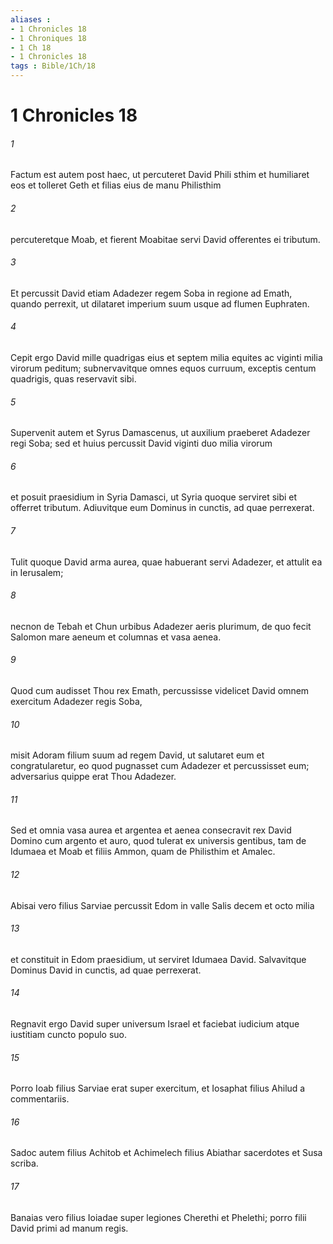 ```yaml
---
aliases : 
- 1 Chronicles 18
- 1 Chroniques 18
- 1 Ch 18
- 1 Chronicles 18
tags : Bible/1Ch/18
---
```


# 1 Chronicles 18

###### 1
Factum est autem post haec, ut percuteret David Phili sthim et humiliaret eos et tolleret Geth et filias eius de manu Philisthim 
###### 2
percuteretque Moab, et fierent Moabitae servi David offerentes ei tributum.
###### 3
Et percussit David etiam Adadezer regem Soba in regione ad Emath, quando perrexit, ut dilataret imperium suum usque ad flumen Euphraten. 
###### 4
Cepit ergo David mille quadrigas eius et septem milia equites ac viginti milia virorum peditum; subnervavitque omnes equos curruum, exceptis centum quadrigis, quas reservavit sibi. 
###### 5
Supervenit autem et Syrus Damascenus, ut auxilium praeberet Adadezer regi Soba; sed et huius percussit David viginti duo milia virorum 
###### 6
et posuit praesidium in Syria Damasci, ut Syria quoque serviret sibi et offerret tributum. Adiuvitque eum Dominus in cunctis, ad quae perrexerat. 
###### 7
Tulit quoque David arma aurea, quae habuerant servi Adadezer, et attulit ea in Ierusalem; 
###### 8
necnon de Tebah et Chun urbibus Adadezer aeris plurimum, de quo fecit Salomon mare aeneum et columnas et vasa aenea.
###### 9
Quod cum audisset Thou rex Emath, percussisse videlicet David omnem exercitum Adadezer regis Soba, 
###### 10
misit Adoram filium suum ad regem David, ut salutaret eum et congratularetur, eo quod pugnasset cum Adadezer et percussisset eum; adversarius quippe erat Thou Adadezer. 
###### 11
Sed et omnia vasa aurea et argentea et aenea consecravit rex David Domino cum argento et auro, quod tulerat ex universis gentibus, tam de Idumaea et Moab et filiis Ammon, quam de Philisthim et Amalec.
###### 12
Abisai vero filius Sarviae percussit Edom in valle Salis decem et octo milia 
###### 13
et constituit in Edom praesidium, ut serviret Idumaea David. Salvavitque Dominus David in cunctis, ad quae perrexerat.
###### 14
Regnavit ergo David super universum Israel et faciebat iudicium atque iustitiam cuncto populo suo. 
###### 15
Porro Ioab filius Sarviae erat super exercitum, et Iosaphat filius Ahilud a commentariis. 
###### 16
Sadoc autem filius Achitob et Achimelech filius Abiathar sacerdotes et Susa scriba. 
###### 17
Banaias vero filius Ioiadae super legiones Cherethi et Phelethi; porro filii David primi ad manum regis.
